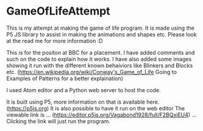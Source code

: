 # GameOfLifeAttempt
This is my attempt at making the game of life program. It is made using the P5 JS library to assist in making the animations and shapes etc. Please look at the read me for more information :D

This is for the positon at BBC for a placement. I have added comments and such on the code to explain how it works. I have also added some images showing it run with the different known behaiviors like Blinkers and Blocks etc. (https://en.wikipedia.org/wiki/Conway's_Game_of_Life Going to Examples of Patterns for a better explaination)

I used Atom editor and a Python web server to host the code.

It is built using P5, more information on that is available here. (https://p5js.org) It is also possible to have it run on the web editor
The viewable link is ... (https://editor.p5js.org/Vagabond1928/full/F2BQxiEU4) ...  Clicking the link will just run the program.

